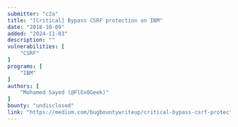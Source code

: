 ```yaml
---
submitter: "c2a"
title: "[Critical] Bypass CSRF protection on IBM"
date: "2018-10-09"
added: "2024-11-03"
description: ""
vulnerabilities: [
    "CSRF"
]
programs: [
    "IBM"
]
authors: [
    "Mohamed Sayed (@FlEx0Geek)"
]
bounty: "undisclosed"
link: "https://medium.com/bugbountywriteup/critical-bypass-csrf-protection-on-ibm-313ffb68dd0c"
---
```





